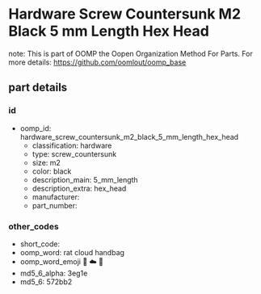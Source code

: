 # Hardware Screw Countersunk M2 Black 5 mm Length Hex Head  

note: This is part of OOMP the Oopen Organization Method For Parts. For more details: https://github.com/oomlout/oomp_base

##  part details





### id
* oomp_id: hardware_screw_countersunk_m2_black_5_mm_length_hex_head
  * classification: hardware
  * type: screw_countersunk
  * size: m2
  * color: black
  * description_main: 5_mm_length
  * description_extra: hex_head
  * manufacturer: 
  * part_number: 

### other_codes
* short_code: 
* oomp_word: rat cloud handbag
* oomp_word_emoji :rat: :cloud: :handbag:
* md5_6_alpha: 3eg1e
* md5_6: 572bb2